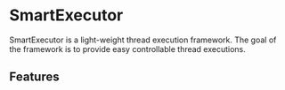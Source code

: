 SmartExecutor
=========

SmartExecutor is a light-weight thread execution framework. 
The goal of the framework is to provide easy controllable thread executions.



<h2 name="features">Features</h2>

